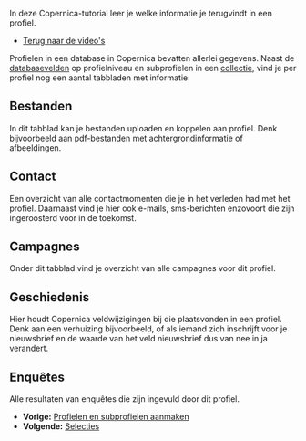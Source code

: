 In deze Copernica-tutorial leer je welke informatie je terugvindt in een
profiel.

-   [Terug naar de video's](./video-tutorials.md "Video's")

Profielen in een database in Copernica bevatten allerlei gegevens. Naast
de
[databasevelden](./profiles-adding-database-fields.md)
op profielniveau en subprofielen in een
[collectie](./profiles-adding-collections.md),
vind je per profiel nog een aantal tabbladen met informatie:

Bestanden
---------

In dit tabblad kan je bestanden uploaden en koppelen aan profiel. Denk
bijvoorbeeld aan pdf-bestanden met achtergrondinformatie of
afbeeldingen.

Contact
-------

Een overzicht van alle contactmomenten die je in het verleden had met
het profiel. Daarnaast vind je hier ook e-mails, sms-berichten enzovoort
die zijn ingeroosterd voor in de toekomst.

Campagnes
---------

Onder dit tabblad vind je overzicht van alle campagnes voor dit profiel.

Geschiedenis
------------

Hier houdt Copernica veldwijzigingen bij die plaatsvonden in een
profiel. Denk aan een verhuizing bijvoorbeeld, of als iemand zich
inschrijft voor je nieuwsbrief en de waarde van het veld nieuwsbrief dus
van nee in ja verandert.

Enquêtes
--------

Alle resultaten van enquêtes die zijn ingevuld door dit profiel.

-   **Vorige:** [Profielen en subprofielen
    aanmaken](./profiles-adding-profiles-and-subprofiles.md "Profielen: Profielen en subprofielen aanmaken")
-   **Volgende:** [Selecties](./profiles-selections.md "Profielen: Selecties")

